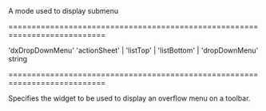 <!--**
/*-------------------------------------------
    Auto-generated file. Do not modify.
-------------------------------------------

**-->
<!--d-->A mode used to display submenu<!--/d-->
===========================================================================
<!--hidden--><!--/hidden-->
<!--default-->'dxDropDownMenu'<!--/default-->
<!--acceptValues-->'actionSheet' | 'listTop' | 'listBottom' | 'dropDownMenu'<!--/acceptValues-->
<!--type-->string<!--/type-->
===========================================================================

<!--shortDescription-->
Specifies the widget to be used to display an overflow menu on a toolbar.
<!--/shortDescription-->

<!--fullDescription-->

<!--/fullDescription-->